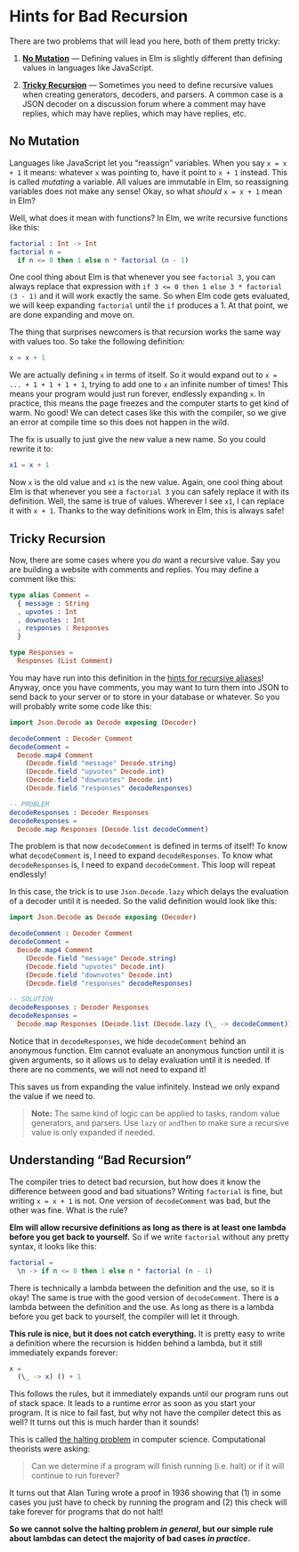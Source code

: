 
# Hints for Bad Recursion

There are two problems that will lead you here, both of them pretty tricky:

  1. [**No Mutation**](#no-mutation) &mdash; Defining values in Elm is slightly different than defining values in languages like JavaScript.

  2. [**Tricky Recursion**](#tricky-recursion) &mdash; Sometimes you need to define recursive values when creating generators, decoders, and parsers. A common case is a JSON decoder on a discussion forum where a comment may have replies, which may have replies, which may have replies, etc.


## No Mutation

Languages like JavaScript let you “reassign” variables. When you say `x = x + 1` it means: whatever `x` was pointing to, have it point to `x + 1` instead. This is called *mutating* a variable. All values are immutable in Elm, so reassigning variables does not make any sense! Okay, so what *should* `x = x + 1` mean in Elm?

Well, what does it mean with functions? In Elm, we write recursive functions like this:

```elm
factorial : Int -> Int
factorial n =
  if n <= 0 then 1 else n * factorial (n - 1)
```

One cool thing about Elm is that whenever you see `factorial 3`, you can always replace that expression with `if 3 <= 0 then 1 else 3 * factorial (3 - 1)` and it will work exactly the same. So when Elm code gets evaluated, we will keep expanding `factorial` until the `if` produces a 1. At that point, we are done expanding and move on.

The thing that surprises newcomers is that recursion works the same way with values too. So take the following definition:

```elm
x = x + 1
```

We are actually defining `x` in terms of itself. So it would expand out to `x = ... + 1 + 1 + 1 + 1`, trying to add one to `x` an infinite number of times! This means your program would just run forever, endlessly expanding `x`. In practice, this means the page freezes and the computer starts to get kind of warm. No good! We can detect cases like this with the compiler, so we give an error at compile time so this does not happen in the wild.

The fix is usually to just give the new value a new name. So you could rewrite it to:

```elm
x1 = x + 1
```

Now `x` is the old value and `x1` is the new value. Again, one cool thing about Elm is that whenever you see a `factorial 3` you can safely replace it with its definition. Well, the same is true of values. Wherever I see `x1`, I can replace it with `x + 1`. Thanks to the way definitions work in Elm, this is always safe!


## Tricky Recursion

Now, there are some cases where you *do* want a recursive value. Say you are building a website with comments and replies. You may define a comment like this:

```elm
type alias Comment =
  { message : String
  , upvotes : Int
  , downvotes : Int
  , responses : Responses
  }

type Responses =
  Responses (List Comment)
```

You may have run into this definition in the [hints for recursive aliases](recursive-alias.md)! Anyway, once you have comments, you may want to turn them into JSON to send back to your server or to store in your database or whatever. So you will probably write some code like this:

```elm
import Json.Decode as Decode exposing (Decoder)

decodeComment : Decoder Comment
decodeComment =
  Decode.map4 Comment
    (Decode.field "message" Decode.string)
    (Decode.field "upvotes" Decode.int)
    (Decode.field "downvotes" Decode.int)
    (Decode.field "responses" decodeResponses)

-- PROBLEM
decodeResponses : Decoder Responses
decodeResponses =
  Decode.map Responses (Decode.list decodeComment)
```

The problem is that now `decodeComment` is defined in terms of itself! To know what `decodeComment` is, I need to expand `decodeResponses`. To know what `decodeResponses` is, I need to expand `decodeComment`. This loop will repeat endlessly!

In this case, the trick is to use `Json.Decode.lazy` which delays the evaluation of a decoder until it is needed. So the valid definition would look like this:

```elm
import Json.Decode as Decode exposing (Decoder)

decodeComment : Decoder Comment
decodeComment =
  Decode.map4 Comment
    (Decode.field "message" Decode.string)
    (Decode.field "upvotes" Decode.int)
    (Decode.field "downvotes" Decode.int)
    (Decode.field "responses" decodeResponses)

-- SOLUTION
decodeResponses : Decoder Responses
decodeResponses =
  Decode.map Responses (Decode.list (Decode.lazy (\_ -> decodeComment)))
```

Notice that in `decodeResponses`, we hide `decodeComment` behind an anonymous function. Elm cannot evaluate an anonymous function until it is given arguments, so it allows us to delay evaluation until it is needed. If there are no comments, we will not need to expand it!

This saves us from expanding the value infinitely. Instead we only expand the value if we need to.

> **Note:** The same kind of logic can be applied to tasks, random value generators, and parsers. Use `lazy` or `andThen` to make sure a recursive value is only expanded if needed.


## Understanding “Bad Recursion”

The compiler tries to detect bad recursion, but how does it know the difference between good and bad situations? Writing `factorial` is fine, but writing `x = x + 1` is not. One version of `decodeComment` was bad, but the other was fine. What is the rule?

**Elm will allow recursive definitions as long as there is at least one lambda before you get back to yourself.** So if we write `factorial` without any pretty syntax, it looks like this:

```elm
factorial =
  \n -> if n <= 0 then 1 else n * factorial (n - 1)
```

There is technically a lambda between the definition and the use, so it is okay! The same is true with the good version of `decodeComment`. There is a lambda between the definition and the use. As long as there is a lambda before you get back to yourself, the compiler will let it through.

**This rule is nice, but it does not catch everything.** It is pretty easy to write a definition where the recursion is hidden behind a lambda, but it still immediately expands forever:

```elm
x =
  (\_ -> x) () + 1
```

This follows the rules, but it immediately expands until our program runs out of stack space. It leads to a runtime error as soon as you start your program. It is nice to fail fast, but why not have the compiler detect this as well? It turns out this is much harder than it sounds!

This is called [the halting problem](https://en.wikipedia.org/wiki/Halting_problem) in computer science. Computational theorists were asking:

> Can we determine if a program will finish running (i.e. halt) or if it will continue to run forever?

It turns out that Alan Turing wrote a proof in 1936 showing that (1) in some cases you just have to check by running the program and (2) this check will take forever for programs that do not halt!

**So we cannot solve the halting problem *in general*, but our simple rule about lambdas can detect the majority of bad cases *in practice*.**
